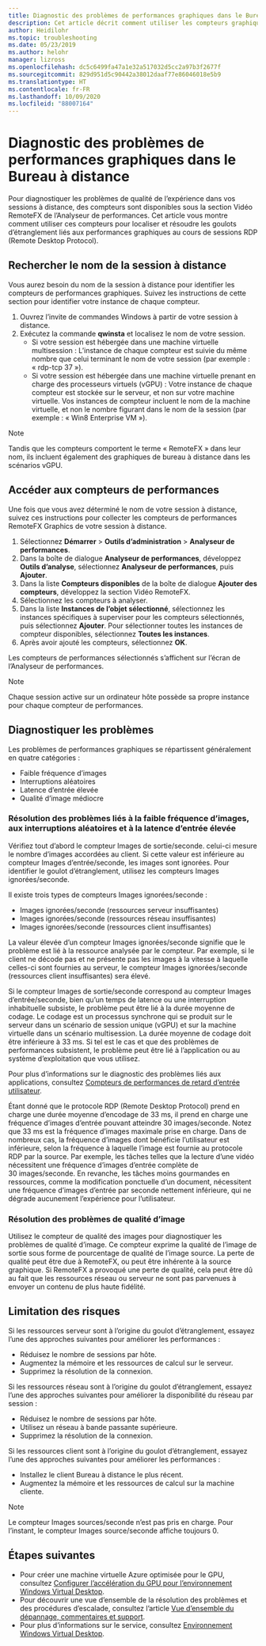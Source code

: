 ```yaml
---
title: Diagnostic des problèmes de performances graphiques dans le Bureau à distance - Azure
description: Cet article décrit comment utiliser les compteurs graphiques RemoteFX dans les sessions de protocole Bureau à distance pour diagnostiquer les problèmes de performances liés aux graphiques dans Windows Virtual Desktop.
author: Heidilohr
ms.topic: troubleshooting
ms.date: 05/23/2019
ms.author: helohr
manager: lizross
ms.openlocfilehash: dc5c6499fa47a1e32a517032d5cc2a97b3f2677f
ms.sourcegitcommit: 829d951d5c90442a38012daaf77e86046018e5b9
ms.translationtype: HT
ms.contentlocale: fr-FR
ms.lasthandoff: 10/09/2020
ms.locfileid: "88007164"
---
```

# <a name="diagnose-graphics-performance-issues-in-remote-desktop"></a>Diagnostic des problèmes de performances graphiques dans le Bureau à distance

Pour diagnostiquer les problèmes de qualité de l’expérience dans vos sessions à distance, des compteurs sont disponibles sous la section Vidéo RemoteFX de l’Analyseur de performances. Cet article vous montre comment utiliser ces compteurs pour localiser et résoudre les goulots d’étranglement liés aux performances graphiques au cours de sessions RDP (Remote Desktop Protocol).

## <a name="find-your-remote-session-name"></a>Rechercher le nom de la session à distance

Vous aurez besoin du nom de la session à distance pour identifier les compteurs de performances graphiques. Suivez les instructions de cette section pour identifier votre instance de chaque compteur.

1. Ouvrez l’invite de commandes Windows à partir de votre session à distance.
2. Exécutez la commande **qwinsta** et localisez le nom de votre session.
    - Si votre session est hébergée dans une machine virtuelle multisession : L’instance de chaque compteur est suivie du même nombre que celui terminant le nom de votre session (par exemple : « rdp-tcp 37 »).
    - Si votre session est hébergée dans une machine virtuelle prenant en charge des processeurs virtuels (vGPU) : Votre instance de chaque compteur est stockée sur le serveur, et non sur votre machine virtuelle. Vos instances de compteur incluent le nom de la machine virtuelle, et non le nombre figurant dans le nom de la session (par exemple : « Win8 Enterprise VM »).

>[!NOTE]
> Tandis que les compteurs comportent le terme « RemoteFX » dans leur nom, ils incluent également des graphiques de bureau à distance dans les scénarios vGPU.

## <a name="access-performance-counters"></a>Accéder aux compteurs de performances

Une fois que vous avez déterminé le nom de votre session à distance, suivez ces instructions pour collecter les compteurs de performances RemoteFX Graphics de votre session à distance.

1. Sélectionnez **Démarrer** > **Outils d’administration** > **Analyseur de performances**.
2. Dans la boîte de dialogue **Analyseur de performances**, développez **Outils d’analyse**, sélectionnez **Analyseur de performances**, puis **Ajouter**.
3. Dans la liste **Compteurs disponibles** de la boîte de dialogue **Ajouter des compteurs**, développez la section Vidéo RemoteFX.
4. Sélectionnez les compteurs à analyser.
5. Dans la liste **Instances de l’objet sélectionné**, sélectionnez les instances spécifiques à superviser pour les compteurs sélectionnés, puis sélectionnez **Ajouter**. Pour sélectionner toutes les instances de compteur disponibles, sélectionnez **Toutes les instances**.
6. Après avoir ajouté les compteurs, sélectionnez **OK**.

Les compteurs de performances sélectionnés s’affichent sur l’écran de l’Analyseur de performances.

>[!NOTE]
>Chaque session active sur un ordinateur hôte possède sa propre instance pour chaque compteur de performances.

## <a name="diagnose-issues"></a>Diagnostiquer les problèmes

Les problèmes de performances graphiques se répartissent généralement en quatre catégories :

- Faible fréquence d’images
- Interruptions aléatoires
- Latence d’entrée élevée
- Qualité d’image médiocre

### <a name="addressing-low-frame-rate-random-stalls-and-high-input-latency"></a>Résolution des problèmes liés à la faible fréquence d’images, aux interruptions aléatoires et à la latence d’entrée élevée

Vérifiez tout d’abord le compteur Images de sortie/seconde. celui-ci mesure le nombre d’images accordées au client. Si cette valeur est inférieure au compteur Images d’entrée/seconde, les images sont ignorées. Pour identifier le goulot d’étranglement, utilisez les compteurs Images ignorées/seconde.

Il existe trois types de compteurs Images ignorées/seconde :

- Images ignorées/seconde (ressources serveur insuffisantes)
- Images ignorées/seconde (ressources réseau insuffisantes)
- Images ignorées/seconde (ressources client insuffisantes)

La valeur élevée d’un compteur Images ignorées/seconde signifie que le problème est lié à la ressource analysée par le compteur. Par exemple, si le client ne décode pas et ne présente pas les images à la vitesse à laquelle celles-ci sont fournies au serveur, le compteur Images ignorées/seconde (ressources client insuffisantes) sera élevé.

Si le compteur Images de sortie/seconde correspond au compteur Images d’entrée/seconde, bien qu’un temps de latence ou une interruption inhabituelle subsiste, le problème peut être lié à la durée moyenne de codage. Le codage est un processus synchrone qui se produit sur le serveur dans un scénario de session unique (vGPU) et sur la machine virtuelle dans un scénario multisession. La durée moyenne de codage doit être inférieure à 33 ms. Si tel est le cas et que des problèmes de performances subsistent, le problème peut être lié à l’application ou au système d’exploitation que vous utilisez.

Pour plus d’informations sur le diagnostic des problèmes liés aux applications, consultez [Compteurs de performances de retard d’entrée utilisateur](/windows-server/remote/remote-desktop-services/rds-rdsh-performance-counters/).

Étant donné que le protocole RDP (Remote Desktop Protocol) prend en charge une durée moyenne d’encodage de 33 ms, il prend en charge une fréquence d’images d’entrée pouvant atteindre 30 images/seconde. Notez que 33 ms est la fréquence d’images maximale prise en charge. Dans de nombreux cas, la fréquence d’images dont bénéficie l’utilisateur est inférieure, selon la fréquence à laquelle l’image est fournie au protocole RDP par la source. Par exemple, les tâches telles que la lecture d’une vidéo nécessitent une fréquence d’images d’entrée complète de 30 images/seconde. En revanche, les tâches moins gourmandes en ressources, comme la modification ponctuelle d’un document, nécessitent une fréquence d’images d’entrée par seconde nettement inférieure, qui ne dégrade aucunement l’expérience pour l’utilisateur.

### <a name="addressing-poor-frame-quality"></a>Résolution des problèmes de qualité d’image

Utilisez le compteur de qualité des images pour diagnostiquer les problèmes de qualité d’image. Ce compteur exprime la qualité de l’image de sortie sous forme de pourcentage de qualité de l’image source. La perte de qualité peut être due à RemoteFX, ou peut être inhérente à la source graphique. Si RemoteFX a provoqué une perte de qualité, cela peut être dû au fait que les ressources réseau ou serveur ne sont pas parvenues à envoyer un contenu de plus haute fidélité.

## <a name="mitigation"></a>Limitation des risques

Si les ressources serveur sont à l’origine du goulot d’étranglement, essayez l’une des approches suivantes pour améliorer les performances :

- Réduisez le nombre de sessions par hôte.
- Augmentez la mémoire et les ressources de calcul sur le serveur.
- Supprimez la résolution de la connexion.

Si les ressources réseau sont à l’origine du goulot d’étranglement, essayez l’une des approches suivantes pour améliorer la disponibilité du réseau par session :

- Réduisez le nombre de sessions par hôte.
- Utilisez un réseau à bande passante supérieure.
- Supprimez la résolution de la connexion.

Si les ressources client sont à l’origine du goulot d’étranglement, essayez l’une des approches suivantes pour améliorer les performances :

- Installez le client Bureau à distance le plus récent.
- Augmentez la mémoire et les ressources de calcul sur la machine cliente.

> [!NOTE]
> Le compteur Images sources/seconde n’est pas pris en charge. Pour l’instant, le compteur Images source/seconde affiche toujours 0.

## <a name="next-steps"></a>Étapes suivantes

- Pour créer une machine virtuelle Azure optimisée pour le GPU, consultez [Configurer l’accélération du GPU pour l’environnement Windows Virtual Desktop](configure-vm-gpu.md).
- Pour découvrir une vue d’ensemble de la résolution des problèmes et des procédures d’escalade, consultez l’article [Vue d’ensemble du dépannage, commentaires et support](troubleshoot-set-up-overview.md).
- Pour plus d’informations sur le service, consultez [Environnement Windows Virtual Desktop](environment-setup.md).
